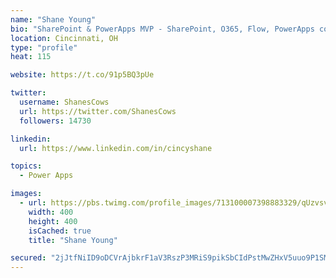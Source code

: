 ```yaml
---
name: "Shane Young"
bio: "SharePoint & PowerApps MVP - SharePoint, O365, Flow, PowerApps consulting? @PowerApps911 | Pure Snark? You found it."
location: Cincinnati, OH
type: "profile"
heat: 115

website: https://t.co/91p5BQ3pUe

twitter:
  username: ShanesCows
  url: https://twitter.com/ShanesCows
  followers: 14730

linkedin:
  url: https://www.linkedin.com/in/cincyshane

topics:
  - Power Apps

images:
  - url: https://pbs.twimg.com/profile_images/713100007398883329/qUzvsvQ3_400x400.jpg
    width: 400
    height: 400
    isCached: true
    title: "Shane Young"

secured: "2jJtfNiID9oDCVrAjbkrF1aV3RszP3MRiS9pikSbCIdPstMwZHxV5uuo9P1SM7pqNRitwW04EslrSds7Y0SJnZamrLaeBejYwecBFRUr4lBhPRvfMzjWQ7tuGU6cfffSUpKnnSCOJbvJAOdqnC6fNtK7b53BY8jUMWaFdc6JIrgG4RMej6WNCCTr7uemmh+MvI2wUITwT9OCBnUlij1NKMKGrt5H8ftsK4hEa/nsF76O9TR7lPjq/jqQtJQnXdB+ErV/yiJoilgCMHlBqyGlLwYHHEBJSaT1jQ6vE6I6HaFLiMST/NkJp0nBgfC6uzhM6RMjCqoouDyt2AimP9deBl6mG7zksHwlWta+CIgtI+3it7zEELTb1WZ6C8cVyjEhqizRd6NGnLax4E3Te4M2F+Pm461mMUKAy6wF5DyFDoY=;x/QBhwWbXNCzGgeucyThyw=="
---
```


